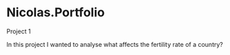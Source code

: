 # Nicolas.Portfolio


Project 1

In this project I wanted to analyse what affects the fertility rate of a country?




